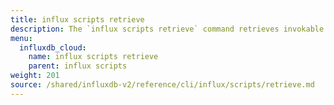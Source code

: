 ```yaml
---
title: influx scripts retrieve
description: The `influx scripts retrieve` command retrieves invokable script information from InfluxDB.
menu:
  influxdb_cloud:
    name: influx scripts retrieve
    parent: influx scripts
weight: 201
source: /shared/influxdb-v2/reference/cli/influx/scripts/retrieve.md
---
```


<!-- The content of this file is at 
// SOURCE content/shared/influxdb-v2/reference/cli/influx/scripts/retrieve.md-->
